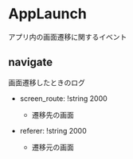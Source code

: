 # AppLaunch

アプリ内の画面遷移に関するイベント

## navigate

画面遷移したときのログ

- screen_route: !string 2000
    - 遷移先の画面

- referer: !string 2000
    - 遷移元の画面